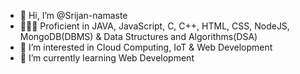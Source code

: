 - 👋 Hi, I’m @Srijan-namaste
- 👨🏻‍💻 Proficient in JAVA, JavaScript, C, C++, HTML, CSS, NodeJS, MongoDB(DBMS) & Data Structures and Algorithms(DSA)
- 👀 I’m interested in Cloud Computing, IoT & Web Development
- 🌱 I’m currently learning Web Development

<!---
Srijan-namaste/Srijan-namaste is a ✨ special ✨ repository because its `README.md` (this file) appears on your GitHub profile.
You can click the Preview link to take a look at your changes.
--->
